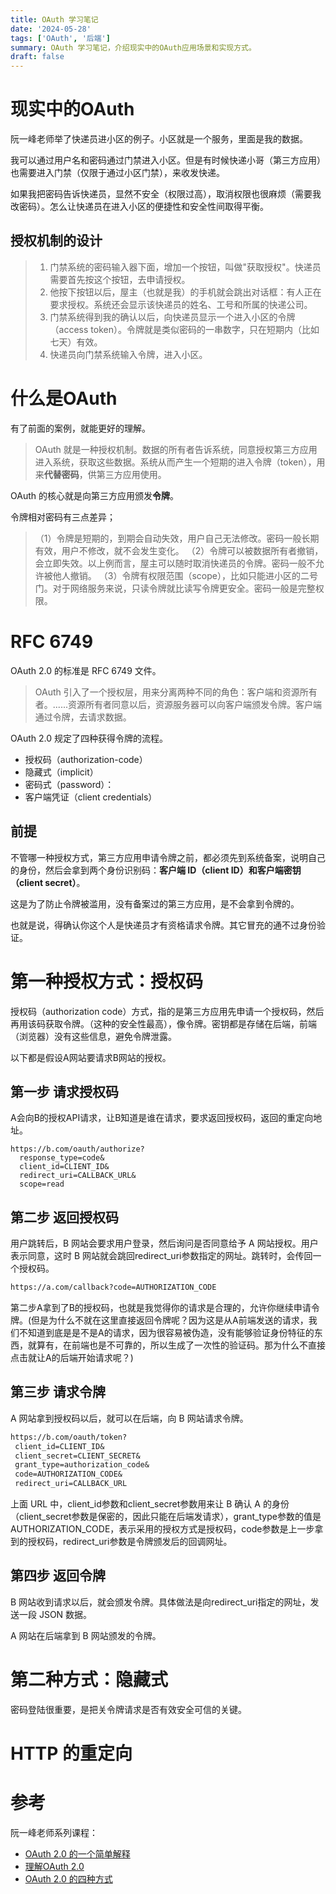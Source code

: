 ```yaml
---
title: OAuth 学习笔记
date: '2024-05-28'
tags: ['OAuth', '后端']
summary: OAuth 学习笔记，介绍现实中的OAuth应用场景和实现方式。
draft: false
---
```


# 现实中的OAuth

阮一峰老师举了快递员进小区的例子。小区就是一个服务，里面是我的数据。

我可以通过用户名和密码通过门禁进入小区。但是有时候快递小哥（第三方应用）也需要进入门禁（仅限于通过小区门禁），来收发快递。

如果我把密码告诉快递员，显然不安全（权限过高），取消权限也很麻烦（需要我改密码）。怎么让快递员在进入小区的便捷性和安全性间取得平衡。

<!-- more -->

## 授权机制的设计
> 1. 门禁系统的密码输入器下面，增加一个按钮，叫做"获取授权"。快递员需要首先按这个按钮，去申请授权。
> 2. 他按下按钮以后，屋主（也就是我）的手机就会跳出对话框：有人正在要求授权。系统还会显示该快递员的姓名、工号和所属的快递公司。
> 3. 门禁系统得到我的确认以后，向快递员显示一个进入小区的令牌（access token）。令牌就是类似密码的一串数字，只在短期内（比如七天）有效。
> 4. 快递员向门禁系统输入令牌，进入小区。

# 什么是OAuth
有了前面的案例，就能更好的理解。

> OAuth 就是一种授权机制。数据的所有者告诉系统，同意授权第三方应用进入系统，获取这些数据。系统从而产生一个短期的进入令牌（token），用来**代替密码**，供第三方应用使用。

OAuth 的核心就是向第三方应用颁发**令牌**。

令牌相对密码有三点差异；
> （1）令牌是短期的，到期会自动失效，用户自己无法修改。密码一般长期有效，用户不修改，就不会发生变化。
> （2）令牌可以被数据所有者撤销，会立即失效。以上例而言，屋主可以随时取消快递员的令牌。密码一般不允许被他人撤销。
> （3）令牌有权限范围（scope），比如只能进小区的二号门。对于网络服务来说，只读令牌就比读写令牌更安全。密码一般是完整权限。

# RFC 6749

OAuth 2.0 的标准是 RFC 6749 文件。

> OAuth 引入了一个授权层，用来分离两种不同的角色：客户端和资源所有者。......资源所有者同意以后，资源服务器可以向客户端颁发令牌。客户端通过令牌，去请求数据。

OAuth 2.0 规定了四种获得令牌的流程。

- 授权码（authorization-code）
- 隐藏式（implicit）
- 密码式（password）：
- 客户端凭证（client credentials）

## 前提

不管哪一种授权方式，第三方应用申请令牌之前，都必须先到系统备案，说明自己的身份，然后会拿到两个身份识别码：**客户端 ID（client ID）和客户端密钥（client secret）**。

这是为了防止令牌被滥用，没有备案过的第三方应用，是不会拿到令牌的。

也就是说，得确认你这个人是快递员才有资格请求令牌。其它冒充的通不过身份验证。

# 第一种授权方式：授权码

授权码（authorization code）方式，指的是第三方应用先申请一个授权码，然后再用该码获取令牌。（这种的安全性最高），像令牌。密钥都是存储在后端，前端（浏览器）没有这些信息，避免令牌泄露。

以下都是假设A网站要请求B网站的授权。

## 第一步 请求授权码
A会向B的授权API请求，让B知道是谁在请求，要求返回授权码，返回的重定向地址。

```text
https://b.com/oauth/authorize?
  response_type=code&
  client_id=CLIENT_ID&
  redirect_uri=CALLBACK_URL&
  scope=read
```
## 第二步 返回授权码
用户跳转后，B 网站会要求用户登录，然后询问是否同意给予 A 网站授权。用户表示同意，这时 B 网站就会跳回redirect_uri参数指定的网址。跳转时，会传回一个授权码。

```txt
https://a.com/callback?code=AUTHORIZATION_CODE
```

第二步A拿到了B的授权码，也就是我觉得你的请求是合理的，允许你继续申请令牌。(但是为什么不就在这里直接返回令牌呢？因为这是从A前端发送的请求，我们不知道到底是是不是A的请求，因为很容易被伪造，没有能够验证身份特征的东西，就算有，在前端也是不可靠的，所以生成了一次性的验证码。那为什么不直接点击就让A的后端开始请求呢？)

## 第三步 请求令牌
A 网站拿到授权码以后，就可以在后端，向 B 网站请求令牌。

```txt
https://b.com/oauth/token?
 client_id=CLIENT_ID&
 client_secret=CLIENT_SECRET&
 grant_type=authorization_code&
 code=AUTHORIZATION_CODE&
 redirect_uri=CALLBACK_URL
```

上面 URL 中，client_id参数和client_secret参数用来让 B 确认 A 的身份（client_secret参数是保密的，因此只能在后端发请求），grant_type参数的值是AUTHORIZATION_CODE，表示采用的授权方式是授权码，code参数是上一步拿到的授权码，redirect_uri参数是令牌颁发后的回调网址。

## 第四步 返回令牌

B 网站收到请求以后，就会颁发令牌。具体做法是向redirect_uri指定的网址，发送一段 JSON 数据。

A 网站在后端拿到 B 网站颁发的令牌。

# 第二种方式：隐藏式

密码登陆很重要，是把关令牌请求是否有效安全可信的关键。


# HTTP 的重定向

# 参考

阮一峰老师系列课程：
- [OAuth 2.0 的一个简单解释](https://www.ruanyifeng.com/blog/2019/04/oauth_design.html)
- [理解OAuth 2.0](https://www.ruanyifeng.com/blog/2014/05/oauth_2_0.html)
- [OAuth 2.0 的四种方式](https://www.ruanyifeng.com/blog/2019/04/oauth-grant-types.html)